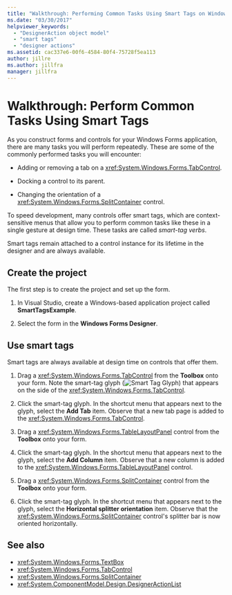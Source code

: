 ```yaml
---
title: "Walkthrough: Performing Common Tasks Using Smart Tags on Windows Forms Controls"
ms.date: "03/30/2017"
helpviewer_keywords:
  - "DesignerAction object model"
  - "smart tags"
  - "designer actions"
ms.assetid: cac337e6-00f6-4584-80f4-75728f5ea113
author: jillre
ms.author: jillfra
manager: jillfra
---
```

# Walkthrough: Perform Common Tasks Using Smart Tags

As you construct forms and controls for your Windows Forms application, there are many tasks you will perform repeatedly. These are some of the commonly performed tasks you will encounter:

- Adding or removing a tab on a <xref:System.Windows.Forms.TabControl>.

- Docking a control to its parent.

- Changing the orientation of a <xref:System.Windows.Forms.SplitContainer> control.

To speed development, many controls offer smart tags, which are context-sensitive menus that allow you to perform common tasks like these in a single gesture at design time. These tasks are called *smart-tag verbs*.

Smart tags remain attached to a control instance for its lifetime in the designer and are always available.

## Create the project

The first step is to create the project and set up the form.

1. In Visual Studio, create a Windows-based application project called **SmartTagsExample**.

2. Select the form in the **Windows Forms Designer**.

## Use smart tags

Smart tags are always available at design time on controls that offer them.

1. Drag a <xref:System.Windows.Forms.TabControl> from the **Toolbox** onto your form. Note the smart-tag glyph (![Smart Tag Glyph](./media/vs-winformsmttagglyph.gif)) that appears on the side of the <xref:System.Windows.Forms.TabControl>.

2. Click the smart-tag glyph. In the shortcut menu that appears next to the glyph, select the **Add Tab** item. Observe that a new tab page is added to the <xref:System.Windows.Forms.TabControl>.

3. Drag a <xref:System.Windows.Forms.TableLayoutPanel> control from the **Toolbox** onto your form.

4. Click the smart-tag glyph. In the shortcut menu that appears next to the glyph, select the **Add Column** item. Observe that a new column is added to the <xref:System.Windows.Forms.TableLayoutPanel> control.

5. Drag a <xref:System.Windows.Forms.SplitContainer> control from the **Toolbox** onto your form.

6. Click the smart-tag glyph. In the shortcut menu that appears next to the glyph, select the **Horizontal splitter orientation** item. Observe that the <xref:System.Windows.Forms.SplitContainer> control's splitter bar is now oriented horizontally.

## See also

- <xref:System.Windows.Forms.TextBox>
- <xref:System.Windows.Forms.TabControl>
- <xref:System.Windows.Forms.SplitContainer>
- <xref:System.ComponentModel.Design.DesignerActionList>

